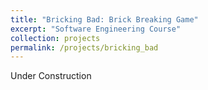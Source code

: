 ```yaml
---
title: "Bricking Bad: Brick Breaking Game"
excerpt: "Software Engineering Course"
collection: projects
permalink: /projects/bricking_bad
---
```


Under Construction
